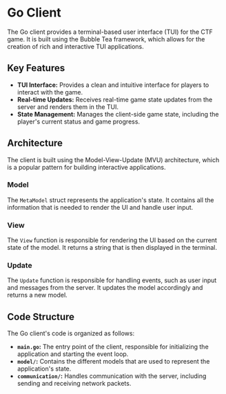 # Go Client

The Go client provides a terminal-based user interface (TUI) for the CTF game. It is built using the Bubble Tea framework, which allows for the creation of rich and interactive TUI applications.

## Key Features

- **TUI Interface:** Provides a clean and intuitive interface for players to interact with the game.
- **Real-time Updates:** Receives real-time game state updates from the server and renders them in the TUI.
- **State Management:** Manages the client-side game state, including the player's current status and game progress.

## Architecture

The client is built using the Model-View-Update (MVU) architecture, which is a popular pattern for building interactive applications.

### Model

The `MetaModel` struct represents the application's state. It contains all the information that is needed to render the UI and handle user input.

### View

The `View` function is responsible for rendering the UI based on the current state of the model. It returns a string that is then displayed in the terminal.

### Update

The `Update` function is responsible for handling events, such as user input and messages from the server. It updates the model accordingly and returns a new model.

## Code Structure

The Go client's code is organized as follows:

- **`main.go`:** The entry point of the client, responsible for initializing the application and starting the event loop.
- **`model/`:** Contains the different models that are used to represent the application's state.
- **`communication/`:** Handles communication with the server, including sending and receiving network packets.
